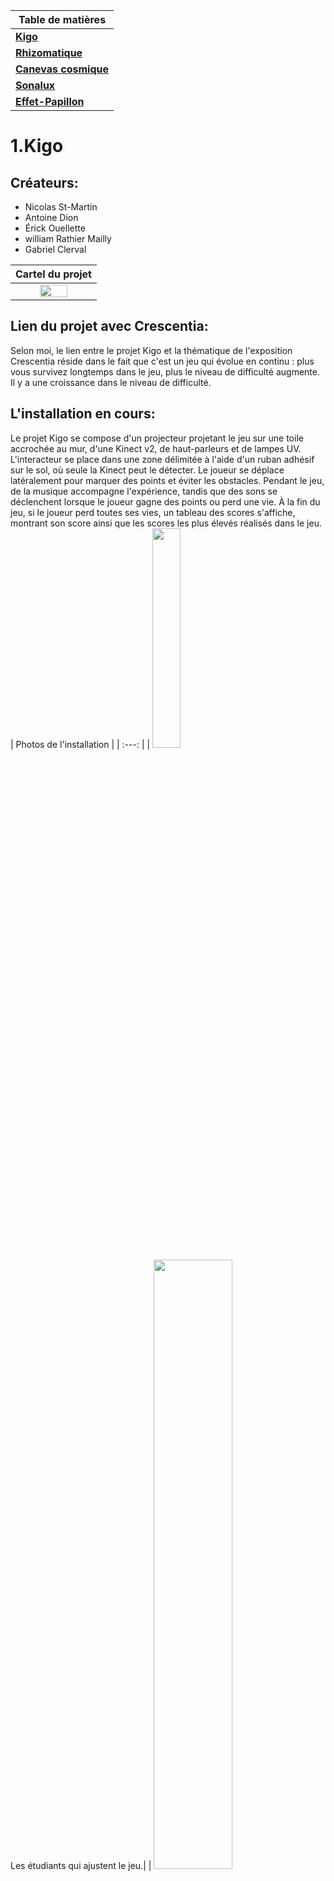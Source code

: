 | **Table de matières** |
|-----------------------|
| [**Kigo**](#1kigo)        |
| [**Rhizomatique**](#2rhizomatique) |
| [**Canevas cosmique**](#3canevas-cosmique) |
| [**Sonalux**](#4sonalux) |
| [**Effet-Papillon**](#5effet-papillon) |

# 1.Kigo
## Créateurs:
* Nicolas St-Martin
* Antoine Dion
* Érick Ouellette
* william Rathier Mailly
* Gabriel Clerval

| Cartel du projet |
| :---: |
| <img src="./media/Kigo_cartel.jpg" width=60% height=60%>|

## Lien du projet avec Crescentia:
Selon moi, le lien entre le projet Kigo et la thématique de l'exposition Crescentia réside dans le fait que c'est un jeu qui évolue en continu : plus vous survivez longtemps dans le jeu, plus le niveau de difficulté augmente. Il y a une croissance dans le niveau de difficulté.
## L'installation en cours:
Le projet Kigo se compose d'un projecteur projetant le jeu sur une toile accrochée au mur, d'une Kinect v2, de haut-parleurs et de lampes UV. L'interacteur se place dans une zone délimitée à l'aide d'un ruban adhésif sur le sol, où seule la Kinect peut le détecter. Le joueur se déplace latéralement pour marquer des points et éviter les obstacles. Pendant le jeu, de la musique accompagne l'expérience, tandis que des sons se déclenchent lorsque le joueur gagne des points ou perd une vie. À la fin du jeu, si le joueur perd toutes ses vies, un tableau des scores s'affiche, montrant son score ainsi que les scores les plus élevés réalisés dans le jeu.
| Photos de l'installation |
| :---: |
| <img src="./media/Kigo_production.jpg" width=30% height=30%> <br>Les étudiants qui ajustent le jeu.|
| <img src="./media/Kigo_experience.jpg" width=50% height=50%> <br>Un intéracteur qui expérimente le jeu.|
| <img src="./media/Kigo_projection.jpg" width=50% height=50%> <br>La projection du jeu sur la toile.|
## Schéma de l'Installation:
  <img src="./media/Kigo_plantation_technique.png">
  Source: https://github.com/espace-interactif/Kigo/tree/main/docs/preproduction

## 3 Cours Incontournables du Programme:
Les trois cours que je considère comme incontournables pour la réalisation de ce projet sont les cours d'audio 2, de modélisation 3D et d'animation 3D. En effet, le projet implique fortement l'utilisation de sons, la création en 3D et l'animation d'éléments en 3D.
## Technique ou Composante Technologique:
Je ne savais pas qu'il était possible d'intégrer la Kinect dans des projets interactifs. Je pensais que c'était uniquement un accessoire de jeu réservé à la console Xbox.
## Ressenti lors de l'expérience de l'installation:
L'expérience était amusante et m'a rappelé les jeux vidéo qui nécessitaient des mouvements réels, tels que ceux de la console Wii auxquels je jouais lorsque j'étais enfant. Les sons et les images du jeu m'ont immergé dans un univers futuriste, à l'esthétique cyberpunk
## Justification pour Classement de préférence:
J'ai placé ce projet en première position car je l'ai trouvé simple, très intuitif et facile à comprendre, offrant une expérience immersive. De plus, lors de l'installation de l'exposition, j'ai été impressionné par sa complétude.
***

# 2.Rhizomatique
## Créateurs:
* Jolyanne Desjardins
* Maïka Désy
* Laurie Houde
* Félix Testa Radonovic

| Cartel du projet |
| :---: |
| <img src="./media/Rhizo_cartel.jpg" width=60% height=60%>|

## Lien du projet avec Crescentia:
Selon moi, le lien entre le projet Rhizomatique et le thème de l'exposition, qui est la croissance, réside dans l'évolution des souvenirs. Selon l'emplacement où l'interacteur place sa main sur la toile, des souvenirs sont affichés, allant des plus anciens aux plus récents, reflétant ainsi un processus de croissance.
## L'installation en cours:
L'expérience Rhizomatique se compose de haut-parleurs, de projecteurs, d'une sorte de boîte munie d'une toile sur sa surface, ainsi que d'une Kinect avec un projecteur en dessous de la boîte. L'interacteur place sa main sur la toile située sur la surface de la boîte, et la Kinect en dessous détecte la position de la main. Lorsque la main est déposée, une silhouette de main s'affiche sur la toile de la boîte, et l'animation sur la toile accrochée au mur change pour présenter un souvenir correspondant. De plus, l'expérience est accompagnée d'un son d'ambiance, et lorsque la main est déposée, un effet sonore est déclenché.

| Photos de l'installation |
| :---: |
| <img src="./media/Rhizo_production.jpg" width=50% height=50%> <br>Les étudiants qui ajustent l'expérience.|
| <img src="./media/Rhizo_projecteurs.jpg" width=50% height=50%> <br>Projecteurs.|
| <img src="./media/Rhizo_kinect.jpg" width=50% height=50%> <br>La Kinect en dessous de la boîte.|
## Schéma de l'Installation:
<img src="./media/Rhizo_plantation.png">
Source: https://github.com/TIM-Celestia/Rhizomatique/tree/main/docs/preproduction

## 3 Cours Incontournables du Programme:
Les trois cours que je considère comme incontournables pour la réalisation de ce projet sont ceux de traitement audiovisuel, d'installation multimédia et d'objets interactifs. En effet, le projet implique fortement l'utilisation de projecteurs, d'éléments interactifs, ainsi que des effets en temps réel et le déclenchement des vidéos et échantillons en fonction des interactions.
## Technique ou Composante Technologique:
À travers cette expérience j'ai appris qu'on pouvait utilisé la kinect d'une autre manière que de l'utiliser pour detecter le corps d'une personne et son mouvement, mais pour créer un dispositf interactive avec le projecteur qui rend l'experience très intéressant.
## Ressenti lors de l'expérience de l'installation:
J'ai ressenti une sensation similaire à celle que l'on éprouve en essayant de se rappeler certains moments précieux, mais le temps écoulé les rend flous, rendant difficile de se souvenir de tous les détails exacts.
## Justification pour Classement de préférence:
J'ai placé ce projet en deuxième position parce que j'ai beaucoup aimé le concept, ça me faisait un peu penser à un scrapbook mais en version expérience interactive. L'expérience était simple, mais un peu trop courte.
***

# 3.Canevas cosmique
## Créateurs:
* Jacob Alarie-Brousseau 
* Jérémy Cholette 
* Étienne Charron 
* Quoc Huy Do 
* Mikaël Tourangeau

| Cartel du projet |
| :---: |
| <img src="./media/Canevas_cosmique_cartel.jpg" width=60% height=60%>|

## Lien du projet avec Crescentia:
Le lien de ce projet avec le thème de la croissance réside dans le fait que dans l'interaction du projet, il y a une évolution dépendante des actions apportées par les interacteurs.

## L'installation en cours:
En termes d'installation, le projet est quelque peu similaire au projet Rhizomatique dans le sens où il utilise des haut-parleurs, des projecteurs et une Kinect. Cependant, au lieu d'une boîte avec la Kinect et un projecteur, il s'agit d'une table qui affiche ce qui est projeté par le projecteur placé en dessous. Sur la table, il y a des statuettes représentant des planètes. Lorsque vous déposez une statuette sur la table, la planète correspondante s'affiche sur la toile murale. Sous les statuettes, il y a une image similaire à un code QR, mais elle sert à identifier quelle statuette afficher et où l'afficher sur la projection murale en fonction de son positionnement sur la table. L'expérience est accompagnée de sons et d'effets sonores.

| Photos de l'installation |
| :---: |
| <img src="./media/Canevas_cosmique_projecteur.jpg" width=40% height=40%> <br>Le projecteur et la Kinect sont positionnés en dessous de la table.|
| <img src="./media/Canevas_cosmique_avant_statue.jpg" width=40% height=40%> <br>Avant de créer les statues, ils ont testé avec des cartes en papier comportant le code.|
| <img src="./media/Canvas_cosmique_projection.jpg" width=45% height=45%> <br>L'expérience projetée sur la toile murale.|
| <img src="./media/Canevas_cosmique_statue.jpg" width=35% height=35%> <br>La table et les statuettes. (Pendant l'exposition)|

## Schéma de l'Installation:
<img src="./media/Canevas_cosmique_plantation_studio.png" width=80% height=80%>
Source: https://github.com/Les-gars-d-la-table/Canevas-Cosmique/raw/main/docs/preproduction

## 3 Cours Incontournables du Programme:
Les trois cours que je considère comme incontournables pour la réalisation de ce projet sont les cours d'installation multimédia, de modélisation 3D et d'animation 3D. En effet, le projet implique fortement l'utilisation de la projection vidéo, la création en 3D et l'animation d'éléments en 3D.
## Technique ou Composante Technologique:
L'intégration du langage de programmation Python dans le cadre du projet multimédia. Un script Python a été utilisé pour reconnaître l'image sous les statuettes ainsi que leur positionnement sur la table, puis convertir ces données pour les afficher dans l'expérience projetée sur la toile du mur.
## Ressenti en Expérimentant les Installations:
L'expérience m'a fait ressentir comme si j'étais au Cosmodôme ou dans un autre musée lié à l'astronomie, où il y aurait une expérience interactive similaire. Cela m'a aussi donné un sentiment de contrôle car j'ai pu essayer différentes combinaisons de planètes et de positionnements de statuettes sur la table, et cela affichait toujours un résultat différent.
## Justification pour Classement de préférence:
J'ai placé le projet en troisième position parce que j'ai trouvé que l'expérience était quand même bonne. Cependant, même si c'était assez intuitif, il fallait passer un certain temps à tester chaque combinaison pour comprendre le résultat obtenu par rapport à l'expérience.

***
# 4.Sonalux
## Créateurs:
* Vincent Desjardins
* Cam/lie Laprise
* Ghita Alaoui
* Antoine Haddad
## Lien du projet avec Crescentia:
## L'installation en cours:
## Schéma de l'Installation:
<img src="./media/Sonalux_schema_plantation.png" width=50%>
Source: https://github.com/Sonalux2024/Sonalux/tree/main/docs/preproduction

## 3 Cours Incontournables du Programme:
## Technique ou Composante Technologique:
## Ressenti lors de l'expérience de l'installation:
## Justification pour Classement de préférence:

***
# 5.Effet-Papillon
## Créateurs:
* Alexis Bolduc
* Raphaël Dumont
* Jasmine Lapierre
* William Morel
* Alexia Papanikolaou
* Viktor Zhuravlev
## Lien du projet avec Crescentia:
## L'installation en cours:
## Schéma de l'Installation:
<img src="./media/Effet_papillon_plantation.png">
Source: https://github.com/Iteration6/Effet-Papillon/tree/main/docs/preproduction

## 3 Cours Incontournables du Programme:
## Technique ou Composante Technologique:
## Ressenti lors de l'expérience de l'installation:
## Justification pour Classement de préférence:

***
